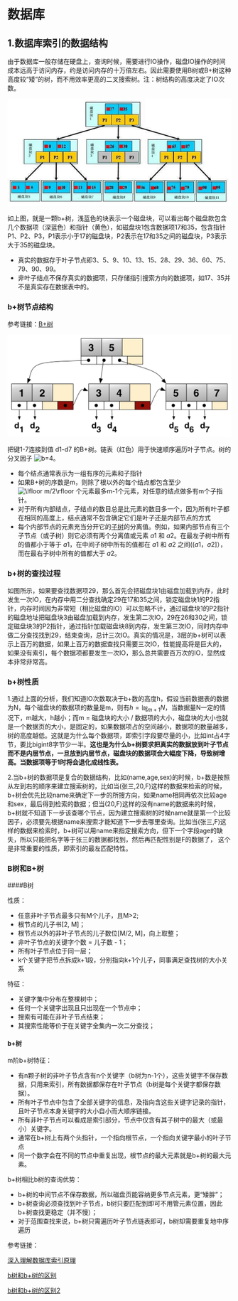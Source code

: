 # 数据库

## 1.数据库索引的数据结构

由于数据库一般存储在硬盘上，查询时候，需要进行IO操作，磁盘IO操作的时间成本远高于访问内存，约是访问内存的十万倍左右。因此需要使用B树或B+树这种高度较“矮”的树，而不用效率更高的二叉搜索树。注：树结构的高度决定了IO次数。

![b+树](../pic/database-index-b+tree-1.png)

如上图，就是一颗b+树，浅蓝色的块表示一个磁盘块，可以看出每个磁盘款包含几个数据项（深蓝色）和指针（黄色），如磁盘块1包含数据项17和35，包含指针P1、P2、P3，P1表示小于17的磁盘块，P2表示在17和35之间的磁盘块，P3表示大于35的磁盘块。

- 真实的数据存于叶子节点即3、5、9、10、13、15、28、29、36、60、75、79、90、99。
- 非叶子结点不保存真实的数据项，只存储指引搜索方向的数据项，如17、35并不是真实存在数据表中的。

### b+树节点结构

参考链接：[B+树](https://zh.wikipedia.org/wiki/B+%E6%A0%91#%E8%8A%82%E7%82%B9%E7%BB%93%E6%9E%84)

![B+树](../pic/database-index-b+tree-wikipedia-2.png)

把键1-7连接到值 d1-d7 的B+树。链表（红色）用于快速顺序遍历叶子节点。树的分叉因子 ![b](https://wikimedia.org/api/rest_v1/media/math/render/svg/f11423fbb2e967f986e36804a8ae4271734917c3)=4。

- 每个结点通常表示为一组有序的元素和子指针
- 如果B+树的序数是m，则除了根以外的每个结点都包含至少 ![\lfloor m/2\rfloor ](https://wikimedia.org/api/rest_v1/media/math/render/svg/87be5eefdb8fa8b05d4e77a49222798c08e66318) 个元素最多m-1个元素，对任意的结点做多有m个子指针。
- 对于所有内部结点，子结点的数目总是比元素的数目多一个，因为所有叶子都在相同的高度上，结点通常不包含确定它们是叶子还是内部节点的方式
- 每个内部节点的元素充当分开它的[子树](https://zh.wikipedia.org/w/index.php?title=%E5%AD%90%E6%A0%91&action=edit&redlink=1)的分离值。例如，如果内部节点有三个子节点（或子树）则它必须有两个分离值或元素 *a*1 和 *a*2。在最左子树中所有的值都小于等于 *a*1，在中间子树中所有的值都在 *a*1 和 *a*2 之间((*a*1，*a*2]），而在最右子树中所有的值都大于 *a*2。

### b+树的查找过程

如图所示，如果要查找数据项29，那么首先会把磁盘块1由磁盘加载到内存，此时发生一次IO，在内存中用二分查找确定29在17和35之间，锁定磁盘块1的P2指针，内存时间因为非常短（相比磁盘的IO）可以忽略不计，通过磁盘块1的P2指针的磁盘地址把磁盘块3由磁盘加载到内存，发生第二次IO，29在26和30之间，锁定磁盘块3的P2指针，通过指针加载磁盘块8到内存，发生第三次IO，同时内存中做二分查找找到29，结束查询，总计三次IO。真实的情况是，3层的b+树可以表示上百万的数据，如果上百万的数据查找只需要三次IO，性能提高将是巨大的，如果没有索引，每个数据项都要发生一次IO，那么总共需要百万次的IO，显然成本非常非常高。

### b+树性质

1.通过上面的分析，我们知道IO次数取决于b+数的高度h，假设当前数据表的数据为N，每个磁盘块的数据项的数量是m，则有$h=㏒_{m+1}N$，当数据量N一定的情况下，m越大，h越小；而m = 磁盘块的大小 / 数据项的大小，磁盘块的大小也就是一个数据页的大小，是固定的，如果数据项占的空间越小，数据项的数量越多，树的高度越低。这就是为什么每个数据项，即索引字段要尽量的小，比如int占4字节，要比bigint8字节少一半。**这也是为什么b+树要求把真实的数据放到叶子节点而不是内层节点，一旦放到内层节点，磁盘块的数据项会大幅度下降，导致树增高。当数据项等于1时将会退化成线性表。**

2.当b+树的数据项是复合的数据结构，比如(name,age,sex)的时候，b+数是按照从左到右的顺序来建立搜索树的，比如当(张三,20,F)这样的数据来检索的时候，b+树会优先比较name来确定下一步的所搜方向，如果name相同再依次比较age和sex，最后得到检索的数据；但当(20,F)这样的没有name的数据来的时候，b+树就不知道下一步该查哪个节点，因为建立搜索树的时候name就是第一个比较因子，必须要先根据name来搜索才能知道下一步去哪里查询。比如当(张三,F)这样的数据来检索时，b+树可以用name来指定搜索方向，但下一个字段age的缺失，所以只能把名字等于张三的数据都找到，然后再匹配性别是F的数据了， 这个是非常重要的性质，即索引的最左匹配特性。

### B树和B+树

####B树

性质：

- 任意非叶子节点最多只有M个儿子，且M>2;
- 根节点的儿子书[2, M]；
- 根节点以外的非叶子节点的儿子数位[M/2, M]，向上取整；
- 非叶子节点的关键字个数 = 儿子数 - 1；
- 所有叶子节点位于同一层；
- k个关键字把节点拆成k+1段，分别指向k+1个儿子，同事满足查找树的大小关系

特征：

- 关键字集中分布在整棵树中；
- 任何一个关键字出现且只出现在一个节点中；
- 搜索有可能在非叶子节点结束；
- 其搜索性能等价于在关键字全集内一次二分查找；

#### b+树

m阶b+树特征：

- 有n颗子树的非叶子节点含有n个关键字（b树为n-1个），这些关键字不保存数据，只用来索引，所有数据都保存在叶子节点（b树是每个关键字都保存数据）。
- 所有叶子节点中包含了全部关键字的信息，及指向含这些关键字记录的指针，且叶子节点本身关键字的大小自小而大顺序链接。
- 所有非叶子节点可以看成是索引部分，节点中仅含有其子树中的最大（或最小）关键字。
- 通常在b+树上有两个头指针，一个指向根节点，一个指向关键字最小的叶子节点
- 同一个数字会在不同的节点中重复出现，根节点的最大元素就是b+树的最大元素。

b+树相比b树的查询优势：

- b+树的中间节点不保存数据，所以磁盘页能容纳更多节点元素，更“矮胖”；
- b+树查询必须查找到叶子节点，b树只要匹配到即可不用管元素位置，因此b+树查找更稳定（并不慢）；
- 对于范围查找来说，b+树只需遍历叶子节点链表即可，b树却需要重复地中序遍历

参考链接：

[深入理解数据库索引原理](https://www.jianshu.com/p/814c1675361c)

[b树和b+树的区别](https://blog.csdn.net/login_sonata/article/details/75268075)

[b树和b+树的区别2](https://blog.csdn.net/login_sonata/article/details/75268075)
